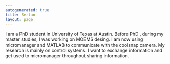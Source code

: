 ```yaml
---
autogenerated: true
title: Sertan
layout: page
---
```


I am a PhD student in University of Texas at Austin. Before PhD , during
my master studies, I was working on MOEMS desing. I am now using
micromanager and MATLAB to communicate with the coolsnap camera. My
research is mainly on control systems. I want to exchange information
and get used to micromanager throughout sharing information.
